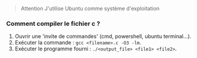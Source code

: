 > Attention
> J'utilise Ubuntu comme système d'exploitation

### Comment compiler le fichier c ?

1. Ouvrir une 'invite de commandes' (cmd, powershell, ubuntu terminal...).
2. Exécuter la commande : `gcc <filename>.c -O3 -lm`.
3. Exécuter le programme fourni : `./<output_file> <file1> <file2>`.

